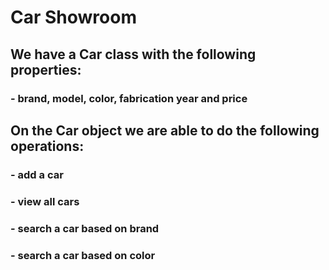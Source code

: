 # Car Showroom

## We have a Car class with the following properties:
### - brand, model, color, fabrication year and price

## On the Car object we are able to do the following operations:
### - add a car
### - view all cars
### - search a car based on brand
### - search a car based on color
